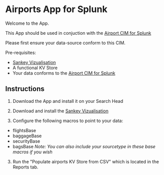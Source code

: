 # Airports App for Splunk

Welcome to the App.

This App should be used in conjuction with the [Airport CIM for Splunk](https://splunk.github.io/airport_cim_for_splunk/)

Please first ensure your data-source conform to this CIM.

Pre-requisites:
- [Sankey Vizualisation](https://splunkbase.splunk.com/app/3112/)
- A functional KV Store
- Your data conforms to the [Airport CIM for Splunk](https://splunk.github.io/airport_cim_for_splunk/)

## Instructions

1) Download the App and install it on your Search Head

2) Download and install the [Sankey Vizualisation](https://splunkbase.splunk.com/app/3112/)

2) Configure the following macros to point to your data:
- flightsBase
- baggageBase
- securityBase
- bagsBase
_Note: You can also include your sourcetype in these base macros if you wish_

3) Run the "Populate airports KV Store from CSV" which is located in the Reports tab.
